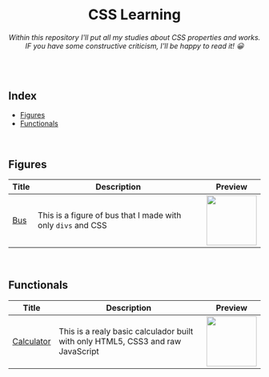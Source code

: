 <h1 align="center">CSS Learning</h1>
<h6 align="center">Within this repository I'll put all my studies about CSS properties and works. IF you have some constructive criticism, I'll be happy to read it! 😀</h6>

<br>

<h2>Index</h2>
<ul>
  <li><a href="#figures">Figures</a></li>
  <li><a href="#functionals">Functionals</a></li>
</ul>

<br>

<h2 id="figures">Figures</h2>
<table width="100%">
  <thead>
    <th>Title</th>
    <th>Description</th>
    <th>Preview</th>
  </thead>

  <tbody>
    <tr>
      <td><a href="./figures/bus.html">Bus</a></td>
      <td>This is a figure of bus that I made with only <code>divs</code> and CSS</td>
      <td><img src="https://imgur.com/KhHVpjD.png" width="100"/></td>
    </tr>
  </tbody>
</table>

<br>

<h2 id="functionals">Functionals</h2>
<table width="100%">
  <thead>
    <th>Title</th>
    <th>Description</th>
    <th>Preview</th>
  </thead>

  <tbody>
    <tr>
      <td><a href="./functionals/calculator">Calculator</a></td>
      <td>This is a realy basic calculador built with only HTML5, CSS3 and raw JavaScript</td>
      <td><img src="https://imgur.com/IajFTKl.png" height="100"/></td>
    </tr>
  </tbody>
</table>